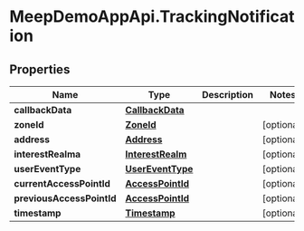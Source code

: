 # MeepDemoAppApi.TrackingNotification

## Properties
Name | Type | Description | Notes
------------ | ------------- | ------------- | -------------
**callbackData** | [**CallbackData**](CallbackData.md) |  | 
**zoneId** | [**ZoneId**](ZoneId.md) |  | [optional] 
**address** | [**Address**](Address.md) |  | [optional] 
**interestRealma** | [**InterestRealm**](InterestRealm.md) |  | [optional] 
**userEventType** | [**UserEventType**](UserEventType.md) |  | [optional] 
**currentAccessPointId** | [**AccessPointId**](AccessPointId.md) |  | [optional] 
**previousAccessPointId** | [**AccessPointId**](AccessPointId.md) |  | [optional] 
**timestamp** | [**Timestamp**](Timestamp.md) |  | [optional] 


